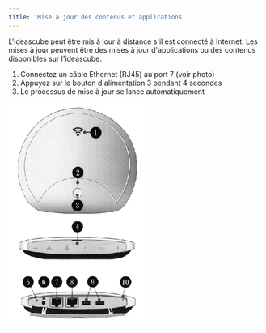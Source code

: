 ```yaml
---
title: 'Mise à jour des contenus et applications'
---
```


L'ideascube peut être mis à jour à distance s'il est connecté à Internet. Les mises à jour peuvent être des mises à jour d'applications ou des contenus disponibles sur l'ideascube.

1. Connectez un câble Ethernet (RJ45) au port 7 (voir photo)
2. Appuyez sur le bouton d'alimentation 3 pendant 4 secondes
3. Le processus de mise à jour se lance automatiquement

![](cap_connector.png)
